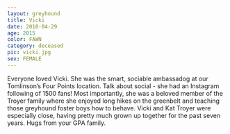 ```yaml
---
layout: greyhound
title: Vicki
date: 2010-04-29
age: 2015
color: FAWN
category: deceased
pic: vicki.jpg
sex: FEMALE
---
```


Everyone loved Vicki.  She was the smart, sociable ambassadog at our Tomlinson’s Four Points
location.  Talk about social - she had an Instagram following of 1500 fans!  Most importantly,
she was a beloved member of the Troyer family where she enjoyed long hikes on the greenbelt and
teaching those greyhound foster boys how to behave.  Vicki and Kat Troyer were especially
close, having pretty much grown up together for the past seven years.   Hugs from your GPA
family.
